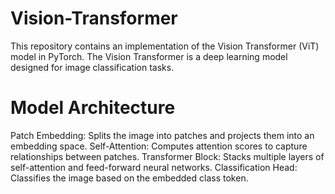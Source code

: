 # Vision-Transformer

This repository contains an implementation of the Vision Transformer (ViT) model in PyTorch. The Vision Transformer is a deep learning model designed for image classification tasks. 

# Model Architecture

Patch Embedding: Splits the image into patches and projects them into an embedding space.
Self-Attention: Computes attention scores to capture relationships between patches.
Transformer Block: Stacks multiple layers of self-attention and feed-forward neural networks.
Classification Head: Classifies the image based on the embedded class token.
